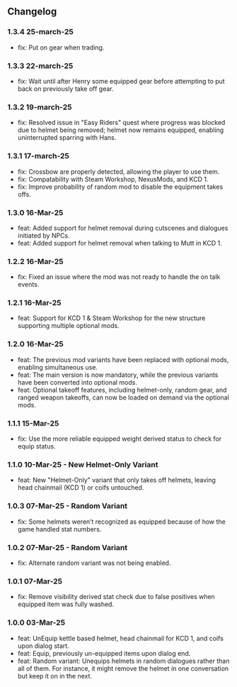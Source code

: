 
## Changelog

### 1.3.4 25-march-25
- fix: Put on gear when trading.

### 1.3.3 22-march-25
- fix: Wait until after Henry some equipped gear before attempting to put back on previously take off gear.

### 1.3.2 19-march-25
- fix: Resolved issue in "Easy Riders" quest where progress was blocked due to helmet being removed; helmet now remains equipped, enabling uninterrupted sparring with Hans.

### 1.3.1 17-march-25
- fix: Crossbow are properly detected, allowing the player to use them.
- fix: Compatability with Steam Workshop, NexusMods, and KCD 1.
- fix: Improve probability of random mod to disable the equipment takes offs. 
 
### 1.3.0 16-Mar-25
- feat: Added support for helmet removal during cutscenes and dialogues initiated by NPCs.
- feat: Added support for helmet removal when talking to Mutt in KCD 1.

### 1.2.2 16-Mar-25
- fix: Fixed an issue where the mod was not ready to handle the on talk events.
 
### 1.2.1 16-Mar-25
- feat: Support for KCD 1 & Steam Workshop for the new structure supporting multiple optional mods.

### 1.2.0 16-Mar-25
- feat: The previous mod variants have been replaced with optional mods, enabling simultaneous use.
- feat: The main version is now mandatory, while the previous variants have been converted into optional mods.
- feat: Optional takeoff features, including helmet-only, random gear, and ranged weapon takeoffs, can now be loaded on demand via the optional mods.

### 1.1.1 15-Mar-25
- fix: Use the more reliable equipped weight derived status to check for equip status.

### 1.1.0 10-Mar-25 - New Helmet-Only Variant
- feat: New "Helmet-Only" variant that only takes off helmets, leaving head chainmail (KCD 1) or coifs untouched.

### 1.0.3 07-Mar-25 - Random Variant
- fix: Some helmets weren’t recognized as equipped because of how the game handled stat numbers.

### 1.0.2 07-Mar-25 - Random Variant
- fix: Alternate random variant was not being enabled.

### 1.0.1 07-Mar-25
- fix: Remove visibility derived stat check due to false positives when equipped item was fully washed.

### 1.0.0 03-Mar-25
- feat: UnEquip kettle based helmet, head chainmail for KCD 1, and coifs upon dialog start.
- feat: Equip, previously un-equipped items upon dialog end.
- feat: Random variant: Unequips helmets in random dialogues rather than all of them. For instance, it might remove the helmet in one conversation but keep it on in the next.
